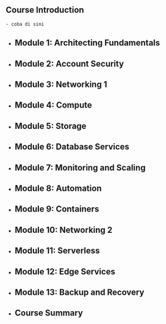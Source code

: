 ## Course Introduction
	- coba di sini
- ## Module 1: Architecting Fundamentals
- ## Module 2: Account Security
- ## Module 3: Networking 1
- ## Module 4: Compute
- ## Module 5: Storage
- ## Module 6: Database Services
- ## Module 7: Monitoring and Scaling
- ## Module 8: Automation
- ## Module 9: Containers
- ## Module 10: Networking 2
- ## Module 11: Serverless
- ## Module 12: Edge Services
- ## Module 13: Backup and Recovery
- ## Course Summary